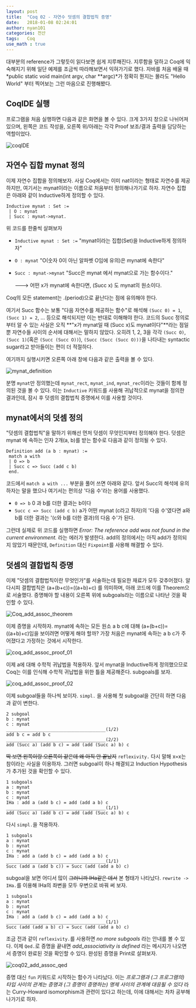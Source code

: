```yaml
---
layout: post
title:	"Coq 02 - 자연수 덧셈의 결합법칙 증명"
date:	2018-01-08 02:24:01
author: nyan101
categories: 전산
tags:	Coq
use_math : true
---
```



대부분의 reference가 그렇듯이 읽다보면 쉽게 지루해진다. 지루함을 덜하고 Coq에 익숙해지기 위해 일단 예제를 조금씩 따라해보면서 익혀가기로 했다. 자바를 처음 배울 때 *public static void main(int argv, char **argc)*가 정확히 뭔지는 몰라도 "Hello World" 부터 찍어보는 그런 마음으로 진행해봤다.



## CoqIDE 실행

프로그램을 처음 실행하면 다음과 같은 화면을 볼 수 있다. 크게 3가지 창으로 나뉘어져 있으며, 왼쪽은 코드 작성을, 오른쪽 위/아래는 각각 Proof 보조/결과 출력을 담당하는 역할이었다.

![coqIDE](/assets/images/2018/01/coq02_coqIDE.png)



## 자연수 집합 mynat 정의

이제 자연수 집합을 정의해보자. 사실 Coq에서는 이미 nat이라는 형태로 자연수를 제공하지만, 여기서는 mynat이라는 이름으로 처음부터 정의해나가기로 하자. 자연수 집합은 아래와 같이 Inductive하게 정의할 수 있다.

```Coq
Inductive mynat : Set :=
 | O : mynat
 | Succ : mynat->mynat.
```

위 코드를 한줄씩 살펴보자

* `Inductive mynat : Set :=` "mynat이라는 집합(Set)을 Inductive하게 정의하자"

* `O : mynat` "O(숫자 0이 아닌 알파벳 O임에 유의)은 mynat에 속한다"

* `Succ : mynat->mynat` "Succ은 mynat 에서 mynat으로 가는 함수이다."

  🡒 어떤 x가 mynat에 속한다면, (Succ x) 도 mynat의 원소이다.

Coq의 모든 statement는 .(period)으로 끝난다는 점에 유의해야 한다.

여기서 Succ 함수는 보통 "다음 자연수를 제공하는 함수"로 해석해 `(Succ 0) = 1`, `(Succ 1) = 2`, ... 등으로 해석되지만 이는 반대로 이해해야 한다. 코드의 Succ 정의로부터 알 수 있는 사실은 오직 **"x가 mynat일 때 (Succ x)도 mynat이다"**라는 점일 뿐 자연수들 사이의 순서에 대해서는 말하지 않았다. 오히려 1, 2, 3을 각각 `(Succ O)`, `(Succ 1)`(혹은 `(Succ (Succ O))`), `(Succ (Succ (Succ O)))`을 나타내는 syntactic sugar라고 받아들이는 편이 더 적절하다.

여기까지 실행시키면 오른쪽 아래 창에 다음과 같은 출력을 볼 수 있다.

![mynat_definition](/assets/images/2018/01/coq02_mynat_definition.png)

분명 `mynat`만 정의했는데 `mynat_rect`, `mynat_ind`, `mynat_rec`이라는 것들이 함께 정의된 것을 볼 수 있다. 이는 `Inductive` 키워드를 사용해 귀납적으로 mynat을 정의한 결과인데, 잠시 후 덧셈의 결합법칙 증명에서 이를 사용할 것이다.

## mynat에서의 덧셈 정의

"덧셈의 결합법칙"을 말하기 위해선 먼저 덧셈이 무엇인지부터 정의해야 한다. 덧셈은 mynat 에 속하는 인자 2개(a, b)를 받는 함수로 다음과 같이 정의될 수 있다.

```Coq
Definition add (a b : mynat) :=
 match a with
 | O => b
 | Succ c => Succ (add c b)
 end.
```

코드에서 `match a with ...` 부분을 풀어 쓰면 아래와 같다. 앞서 Succ의 해석에 유의하자는 말을 했으나 여기서는 편의상 '다음 수'라는 용어를 사용했다.

* `0 => b` 0 과 b를 더한 결과는 b이다
* `Succ c => Succ (add c b)` a가 어떤 mynat (c라고 하자)의 '다음 수'였다면 a와 b를 더한 결과는 '(c와 b를 더한 결과)의 다음 수'가 된다.

그런데 실제로 위 코드를 실행하면 *Error: The reference add was not found in the current environment.* 라는 에러가 발생한다. add의 정의에서는 아직 add가 정의되지 않았기 때문인데, `Definition` 대신 `Fixpoint`를 사용해 해결할 수 있다.



## 덧셈의 결합법칙 증명

이제 "덧셈의 결합법칙이란 무엇인가"를 서술하는데 필요한 재료가 모두 갖추어졌다. 알다시피 결합법칙은 (a+(b+c))=((a+b)+c) 를 의미하며, 아래 코드에 이를 Theorem으로 서술했다. 증명해야 할 내용이 오른쪽 위에 subgoals라는 이름으로 나타난 것을 확인할 수 있다.

![Coq_add_assoc_theorem](/assets/images/2018/01/coq02_add_assoc_theorem.png)

이제 증명을 시작하자. mynat에 속하는 모든 원소 a b c에 대해 (a+(b+c))=((a+b)+c)임을 보이려면 어떻게 해야 할까? 가장 처음은 mynat에 속하는 a b c가 주어졌다고 가정하는 것에서 시작한다.

![coq_add_assoc_proof_01](/assets/images/2018/01/coq02_add_assoc_proof_01.png)

이제 a에 대해 수학적 귀납법을 적용하자. 앞서 mynat을 Inductive하게 정의했으므로 Coq는 이를 인식해 수학적 귀납법을 위한 틀을 제공해준다. subgoals를 보자.

![coq_add_assoc_proof_02](/assets/images/2018/01/coq02_add_assoc_proof_02.png)

이제 subgoal들을 하나씩 보이자. `simpl.` 을 사용해 첫 subgoal을 간단히 하면 다음과 같이 변한다.

```Coq
2 subgoal
b : mynat
c : mynat
______________________________________(1/2)
add b c = add b c
______________________________________(2/2)
add (Succ a) (add b c) = add (add (Succ a) b) c
```

~~딱 보면 왼쪽이랑 오른쪽이 같은데 왜 아직 안 끝났지~~ `reflexivity.` 다시 말해 x=x는 참이라는 사실을 이용하자. 그러면 subgoal이 하나 해결되고 Induction Hypothesis가 추가된 것을 확인할 수 있다.

```Coq
1 subgoals
a : mynat
b : mynat
c : mynat
IHa : add a (add b c) = add (add a b) c
______________________________________(1/1)
add (Succ a) (add b c) = add (add (Succ a) b) c
```

다시 `simpl.`을 적용하자.

```Coq
1 subgoals
a : mynat
b : mynat
c : mynat
IHa : add a (add b c) = add (add a b) c
______________________________________(1/1)
Succ (add a (add b c)) = Succ (add (add a b) c)
```

subgoal을 보면 어디서 많이 ~~그러니까 IHa같은 데서~~ 본 형태가 나타났다. `rewrite -> IHa.`를 이용해 IHa의 좌변을 모두 우변으로 바꿔 써 보자.

```Coq
1 subgoals
a : mynat
b : mynat
c : mynat
IHa : add a (add b c) = add (add a b) c
______________________________________(1/1)
Succ (add (add a b) c) = Succ (add (add a b) c)
```

조금 전과 같이 `reflexivity.`를 사용하면 *no more subgoals* 라는 안내를 볼 수 있다. 이제 `Qed.`로 증명을 끝내면 *add_associativity is defined* 라는 메시지가 나오면서 증명이 완료된 것을 확인할 수 있다. 완성된 증명을 Print로 살펴보자.

![coq02_add_assoc_qed](/assets/images/2018/01/coq02_add_assoc_qed.png)

증명 대신 `fun` 키워드로 시작하는 함수가 나타났다. 이는 *프로그램과 (그 프로그램의) 타입 사이의 관계는 증명과 (그 증명이 증명하는) 명제 사이의 관계에 대응될 수 있다* 라는 Curry-Howard isomorphism과 관련이 있다고 하는데, 이에 대해서는 차차 공부해나가기로 하자.